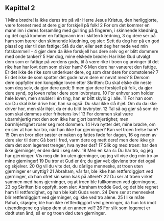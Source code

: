 ## Kapittel 2

1 Mine brødre! la ikke deres tro på vår Herre Jesus Kristus, den herliggjorte, være forenet med at dere gjør forskjell på folk!
2 For om det kommer en mann inn i deres forsamling med gullring på fingeren, i skinnende klædning, og det også kommer en fattigmann inn i skitten klædning,
3 og dere ser på ham som bærer den skinnende klædning, og sier: Sett du deg her på en god plass! og sier til den fattige: Stå du der, eller sett deg her nede ved min fotskammel! -
4 gjør dere da ikke forskjell hos dere selv og er blitt dommere med onde tanker?
5 Hør dog, mine elskede brødre: Har ikke Gud utvalgt dem som er fattige på verdens gods, til å være rike i troen og arvinger til det rike han har lovt dem som elsker ham?
6 Men dere har vanæret den fattige. Er det ikke de rike som underkuer dere, og som drar dere for domstolene?
7 Er det ikke de som spotter det gode navn dere er nevnt med?
8 Dersom dere oppfyller den kongelige loven etter Skriften: Du skal elske din neste som deg selv, da gjør dere godt;
9 men gjør dere forskjell på folk, da gjør dere synd, og loven refser dere som lovbrytere.
10 For enhver som holder hele loven, men snubler i én ting, han er blitt skyldig i alle.
11 For han som sa: Du skal ikke drive hor, han sa også: Du skal ikke slå ihjel. Om du da ikke driver hor, men slår ihjel, da er du blitt lovbryter.
12 Tal så og gjør så som de som skal dømmes etter frihetens lov!
13 For dommen skal være ubarmhjertlg mot den som ikke har gjort barmhjertighet; men barmhjertighet roser seg mot dommen.
14 Hva nytter det, mine brødre, om en sier at han har tro, når han ikke har gjerninger? Kan vel troen frelse ham?
15 Om en bror eller søster er naken og fattes føde for dagen,
16 og noen av dere sier til dem: Gå bort i fred, varm dere og mett dere! men dere ikke gir dem det som legemet trenger, hva nytter det?
17 Slik og med troen: har den ikke gjerninger, er den død i seg selv.
18 Men en kan si: Du har tro, og jeg har gjerninger. Vis meg din tro uten gjerninger, og jeg vil vise deg min tro av mine gjerninger!
19 Du tror at Gud er én; du gjør vel; djevlene tror det også og skjelver.
20 Og vil du vite det, du dårlige menneske, at troen uten gjerninger er unyttig?
21 Abraham, vår far, ble ikke han rettferdiggjort ved gjerninger, da han ofret sin sønn Isak på alteret?
22 Du ser at troen virket sammen med hans gjerninger, og at troen ble fullkommen ved gjerningene,
23 og Skriften ble oppfylt, som sier: Abraham trodde Gud, og det ble regnet ham til rettferdighet, og han ble kalt Guds venn.
24 Dere ser at mennesket blir rettferdiggjort ved gjerninger, og ikke ved tro alene.
25 I like måte Rahab, skjøgen; ble hun ikke rettferdiggjort ved gjerninger, da hun tok imot utsendingene og slapp dem ut en annen vei?
26 For slik som legemet er dødt uten ånd, så er og troen død uten gjerninger.
